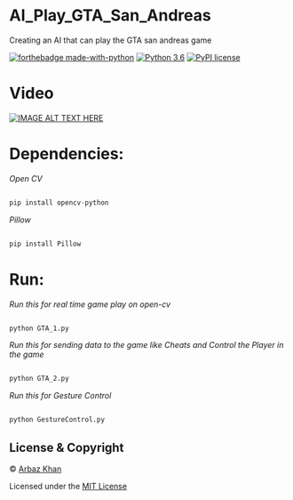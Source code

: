 # AI_Play_GTA_San_Andreas
Creating an AI that can play the GTA san andreas game



[![forthebadge made-with-python](http://ForTheBadge.com/images/badges/made-with-python.svg)](https://www.python.org/)                  [![Python 3.6](https://img.shields.io/badge/python-3.6-blue.svg)](https://www.python.org/downloads/release/python-360/)          [![PyPI license](https://img.shields.io/pypi/l/ansicolortags.svg)](https://pypi.python.org/pypi/ansicolortags/)


# Video
[![IMAGE ALT TEXT HERE](https://img.youtube.com/vi/skvWN7gNB88/0.jpg)](https://www.youtube.com/watch?v=skvWN7gNB88)

# Dependencies:

*Open CV*
```python

pip install opencv-python
```
*Pillow*
```python

pip install Pillow
```
# Run:

*Run this for real time game play on open-cv*
```python

python GTA_1.py
```


*Run this for sending data to the game like Cheats and Control the Player in the game*
```python

python GTA_2.py
```

*Run this for Gesture Control*
```python

python GestureControl.py
```


## License & Copyright
© [Arbaz Khan](https://arbazkhan4712.github.io/Contact.html)

Licensed under the [MIT License](License)

